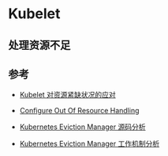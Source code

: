 # Kubelet


## 处理资源不足




## 参考

* [Kubelet 对资源紧缺状况的应对](https://www.kubernetes.org.cn/1732.html)
* [Configure Out Of Resource Handling](https://kubernetes.io/docs/tasks/administer-cluster/out-of-resource/)

* [Kubernetes Eviction Manager 源码分析](http://blog.csdn.net/waltonwang/article/details/56329109)
* [Kubernetes Eviction Manager 工作机制分析](http://blog.csdn.net/waltonwang/article/details/55804309)